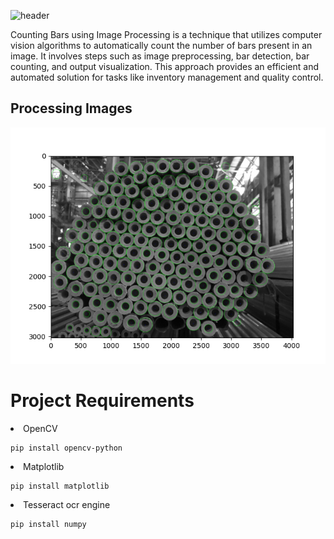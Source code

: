 ![header](https://capsule-render.vercel.app/api?type=Waving&color=auto&animation=fadeIn&height=160&section=header&text=Counting%20Bars&fontSize=60)

Counting Bars using Image Processing is a technique that utilizes computer vision algorithms to automatically count the number of bars present in an image. It involves steps such as image preprocessing, bar detection, bar counting, and output visualization. This approach provides an efficient and automated solution for tasks like inventory management and quality control.

<h2>Processing Images</h2>
  <body>
<img src="/Figure_1.png">
    </body>

# Project Requirements
<li>OpenCV <br>

  
    pip install opencv-python
    
</body>
  <li>Matplotlib <br>
  
  
    pip install matplotlib
    
</body>
<li>Tesseract ocr engine <br>
  
  
    pip install numpy
    
</body>
